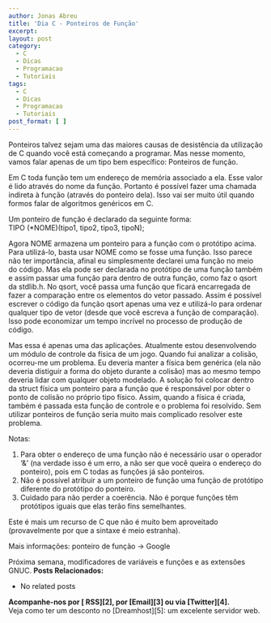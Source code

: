 ```yaml
---
author: Jonas Abreu
title: 'Dia C - Ponteiros de Função'
excerpt:
layout: post
category:
  - C
  - Dicas
  - Programacao
  - Tutoriais
tags:
  - C
  - Dicas
  - Programacao
  - Tutoriais
post_format: [ ]
---
```

Ponteiros talvez sejam uma das maiores causas de desistência da utilização de C quando você está começando a programar. Mas nesse momento, vamos falar apenas de um tipo bem específico: Ponteiros de função.

Em C toda função tem um endereço de memória associado a ela. Esse valor é lido através do nome da função. Portanto é possível fazer uma chamada indireta à função (através do ponteiro dela). Isso vai ser muito útil quando formos falar de algoritmos genéricos em C.

Um ponteiro de função é declarado da seguinte forma:  
TIPO (*NOME)(tipo1, tipo2, tipo3, tipoN);

Agora NOME armazena um ponteiro para a função com o protótipo acima. Para utilizá-lo, basta usar NOME como se fosse uma função. Isso parece não ter importância, afinal eu simplesmente declarei uma função no meio do código. Mas ela pode ser declarada no protótipo de uma função também e assim passar uma função para dentro de outra função, como faz o qsort da stdlib.h. No qsort, você passa uma função que ficará encarregada de fazer a comparação entre os elementos do vetor passado. Assim é possível escrever o código da função qsort apenas uma vez e utilizá-lo para ordenar qualquer tipo de vetor (desde que você escreva a função de comparação). Isso pode economizar um tempo incrível no processo de produção de código.

Mas essa é apenas uma das aplicações. Atualmente estou desenvolvendo um módulo de controle da física de um jogo. Quando fui analizar a colisão, ocorreu-me um problema. Eu deveria manter a física bem genérica (ela não deveria distiguir a forma do objeto durante a colisão) mas ao mesmo tempo deveria lidar com qualquer objeto modelado. A solução foi colocar dentro da struct física um ponteiro para a função que é responsável por obter o ponto de colisão no próprio tipo físico. Assim, quando a física é criada, também é passada esta função de controle e o problema foi resolvido. Sem utilizar ponteiros de função seria muito mais complicado resolver este problema.

Notas:  
1. Para obter o endereço de uma função não é necessário usar o operador ‘&’ (na verdade isso é um erro, a não ser que você queira o endereço do ponteiro), pois em C todas as funções já são ponteiros.  
2. Não é possível atribuir a um ponteiro de função uma função de protótipo diferente do protótipo do ponteiro.  
3. Cuidado para não perder a coerência. Não é porque funções têm protótipos iguais que elas terão fins semelhantes.

Este é mais um recurso de C que não é muito bem aproveitado (provavelmente por que a sintaxe é meio estranha).

Mais informações: ponteiro de função -> Google

Próxima semana, modificadores de variáveis e funções e as extensões GNUC. 
**Posts Relacionados:** 
*   No related posts









**Acompanhe-nos por [ RSS][2], por [Email][3] ou via [Twitter][4].**  
Veja como ter um desconto no [Dreamhost][5]: um excelente servidor web.






